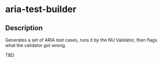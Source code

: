 # aria-test-builder

## Description
Generates a set of ARIA test cases, runs it by the NU Validator, then flags what the validator got wrong.

TBD